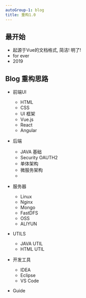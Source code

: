 ```yaml
---
autoGroup-1: blog
title: 重构1.0 
---
```


## 最开始

+  起源于Vue的文档格式, 简洁! 明了!
+  for ever
+  2019

##  Blog 重构思路

* 前端UI

  - HTML
  - CSS
  - UI 框架
  - Vue.js
  - React
  - Angular
* 后端
  - JAVA  基础
  - Security OAUTH2
  - 单体架构
  - 微服务架构
  - 
* 服务器
  - Linux
  - Nginx
  - Mongo
  - FastDFS
  - OSS
  - ALIYUN
* UTILS
  - JAVA UTIL
  - HTML UTIL
* 开发工具
  - IDEA
  - Eclipse
  - VS Code

* Guide